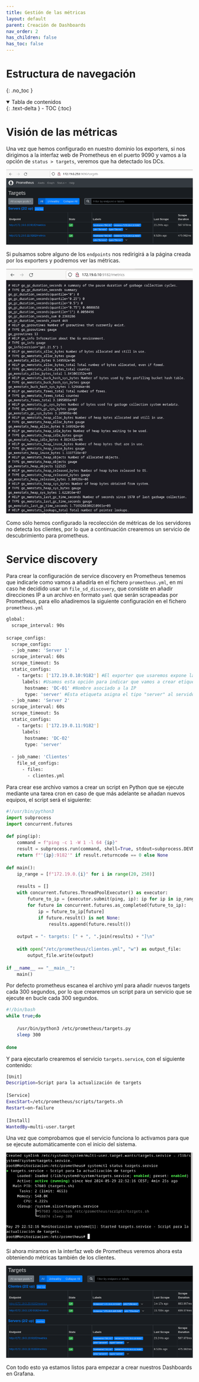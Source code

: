 ```yaml
---
title: Gestión de las métricas
layout: default
parent: Creación de Dashboards
nav_order: 2
has_children: false
has_toc: false
---
```


# Estructura de navegación
{: .no_toc }

<details open markdown="block">
  <summary>
    Tabla de contenidos
  </summary>
  {: .text-delta }
- TOC
{:toc}
</details>

# Visión de las métricas

Una vez que hemos configurado en nuestro dominio los exporters, si nos dirigimos a la interfaz web de Prometheus en el puerto 9090 y vamos a la opción de `status > targets`, veremos que ha detectado los DCs.

<img src="https://raw.githubusercontent.com/IagoLB/iagolb.github.io/main/images/146.png" />

Si pulsamos sobre alguno de los `endpoints` nos redirigirá a la página creada por los exporters y podremos ver las métricas.

<img src="https://raw.githubusercontent.com/IagoLB/iagolb.github.io/main/images/147.png" />

Como sólo hemos configurado la recolección de métricas de los servidores no detecta los clientes, por lo que a continuación crearemos un servicio de descubrimiento para prometheus.

# Service discovery

Para crear la configuración de service discovery en Prometheus tenemos que indicarle como vamos a añadirla en el fichero `prometheus.yml`, en mi caso he decidido usar un `file_sd_discovery`, que consiste en añadir direcciones IP a un archivo en formato `yaml` que serán scrapeadas por Prometheus, para ello añadiremos la siguiente configuración en el fichero `prometheus.yml`

``` bash
global:
  scrape_interval: 90s

scrape_configs:
  scrape_configs:
  - job_name: 'Server 1'
  scrape_interval: 60s
  scrape_timeout: 5s
  static_configs:
    - targets: ['172.19.0.10:9182'] #El exporter que usaremos expone las métricas en el puerto 9182
      labels: #Usamos esta opción para indicar que vamos a crear etiquetas para asociar una IP a un nombre concreto
       hostname: 'DC-01' #Nombre asociado a la IP
       type: 'server' #Esta etiqueta asigna el tipo "server" al servidor de destino.
  - job_name: 'Server 2'
  scrape_interval: 60s
  scrape_timeout: 5s
  static_configs:
    - targets: ['172.19.0.11:9182']
      labels:
       hostname: 'DC-02'
       type: 'server'

  - job_name: 'Clientes'
    file_sd_configs:
      - files:
        - clientes.yml
```

Para crear ese archivo vamos a crear un script en Python que se ejecute mediante una tarea cron en caso de que más adelante se añadan nuevos equipos, el script será el siguiente:

```python
#!/usr/bin/python3
import subprocess
import concurrent.futures

def ping(ip):
    command = f"ping -c 1 -W 1 -l 64 {ip}"
    result = subprocess.run(command, shell=True, stdout=subprocess.DEVNULL, stderr=subprocess.DEVNULL)
    return f"'{ip}:9182'" if result.returncode == 0 else None

def main():
    ip_range = [f"172.19.0.{i}" for i in range(20, 250)]

    results = []
    with concurrent.futures.ThreadPoolExecutor() as executor:
        future_to_ip = {executor.submit(ping, ip): ip for ip in ip_range}
        for future in concurrent.futures.as_completed(future_to_ip):
            ip = future_to_ip[future]
            if future.result() is not None:
                results.append(future.result())

    output = "- targets: [" + ", ".join(results) + "]\n"

    with open("/etc/prometheus/clientes.yml", "w") as output_file:
        output_file.write(output)

if __name__ == "__main__":
    main()
```

Por defecto prometheus escanea el archivo yml para añadir nuevos targets cada 300 segundos, por lo que crearemos un script para un servicio que se ejecute en bucle cada 300 segundos.

```bash
#!/bin/bash
while true;do

	/usr/bin/python3 /etc/prometheus/targets.py
	sleep 300
	
done
```

Y para ejecutarlo crearemos el servicio `targets.service`, con el siguiente contenido:

```bash
[Unit]
Description=Script para la actualización de targets

[Service]
ExecStart=/etc/prometheus/scripts/targets.sh
Restart=on-failure

[Install]
WantedBy=multi-user.target
```

Una vez que comprobamos que el servicio funciona lo activamos para que se ejecute automáticamente con el inicio del sistema.

<img src="https://raw.githubusercontent.com/IagoLB/iagolb.github.io/main/images/148.png" />

Si ahora miramos en la interfaz web de Prometheus veremos ahora esta obteniendo métricas también de los clientes.

<img src="https://raw.githubusercontent.com/IagoLB/iagolb.github.io/main/images/149.png" />

Con todo esto ya estamos listos para empezar a crear nuestros Dashboards en Grafana.